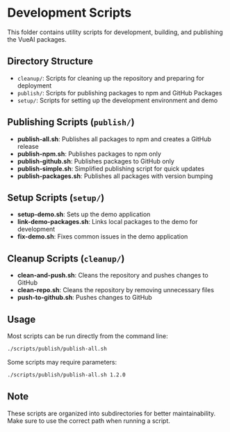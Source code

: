 # Development Scripts

This folder contains utility scripts for development, building, and publishing the VueAI packages.

## Directory Structure

- `cleanup/`: Scripts for cleaning up the repository and preparing for deployment
- `publish/`: Scripts for publishing packages to npm and GitHub Packages
- `setup/`: Scripts for setting up the development environment and demo

## Publishing Scripts (`publish/`)

- **publish-all.sh**: Publishes all packages to npm and creates a GitHub release
- **publish-npm.sh**: Publishes packages to npm only
- **publish-github.sh**: Publishes packages to GitHub only
- **publish-simple.sh**: Simplified publishing script for quick updates
- **publish-packages.sh**: Publishes all packages with version bumping

## Setup Scripts (`setup/`)

- **setup-demo.sh**: Sets up the demo application
- **link-demo-packages.sh**: Links local packages to the demo for development
- **fix-demo.sh**: Fixes common issues in the demo application

## Cleanup Scripts (`cleanup/`)

- **clean-and-push.sh**: Cleans the repository and pushes changes to GitHub
- **clean-repo.sh**: Cleans the repository by removing unnecessary files
- **push-to-github.sh**: Pushes changes to GitHub

## Usage

Most scripts can be run directly from the command line:

```bash
./scripts/publish/publish-all.sh
```

Some scripts may require parameters:

```bash
./scripts/publish/publish-all.sh 1.2.0
```

## Note

These scripts are organized into subdirectories for better maintainability. Make sure to use the correct path when running a script.
